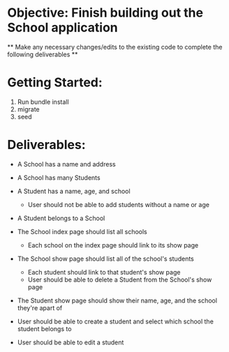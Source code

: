 # Objective: Finish building out the School application

** Make any necessary changes/edits to the existing code to complete the following deliverables **

# Getting Started:

1. Run bundle install
2. migrate
3. seed

# Deliverables:

- A School has a name and address

- A School has many Students

- A Student has a name, age, and school

  - User should not be able to add students without a name or age

- A Student belongs to a School

- The School index page should list all schools

  - Each school on the index page should link to its show page

- The School show page should list all of the school's students

  - Each student should link to that student's show page
  - User should be able to delete a Student from the School's show page
  
- The Student show page should show their name, age, and the school they're apart of

- User should be able to create a student and select which school the student belongs to

- User should be able to edit a student
